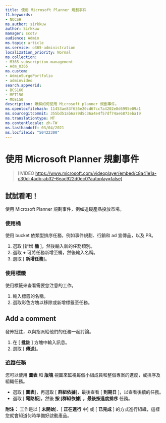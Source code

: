 ```yaml
---
title: 使用 Microsoft Planner 規劃事件
f1.keywords:
- NOCSH
ms.author: sirkkuw
author: Sirkkuw
manager: scotv
audience: Admin
ms.topic: article
ms.service: o365-administration
localization_priority: Normal
ms.collection:
- M365-subscription-management
- Adm_O365
ms.custom:
- AdminSurgePortfolio
- adminvideo
search.appverid:
- BCS160
- MET150
- MOE150
description: 瞭解如何使用 Microsoft planner 規劃事件。
ms.openlocfilehash: 11453ae83f636e20cd67cc7a4202e8d6995e09a1
ms.sourcegitcommit: 355bd51ab6a79d5c36a4e4f57df74ae6873eba19
ms.translationtype: MT
ms.contentlocale: zh-TW
ms.lasthandoff: 03/04/2021
ms.locfileid: "50422300"
---
```

# <a name="use-microsoft-planner-to-plan-an-event"></a>使用 Microsoft Planner 規劃事件

> [!VIDEO https://www.microsoft.com/videoplayer/embed/c8a41e1a-c30d-4adb-ab32-6eac922d0ec0?autoplay=false]

## <a name="try-it"></a>試試看吧！

使用 Microsoft Planner 規劃事件，例如追蹤產品投放市場。

### <a name="work-with-buckets"></a>使用桶

使用 bucket 依類型排序任務，例如事件規劃、行銷和 ad 宣傳品，以及 PR。

1. 選取 [新增  **桶**  ]，然後輸入新的任務類別。
2. 選取  **+**  可將任務新增至桶，然後輸入名稱。
3. 選取 [  **新增任務**]。

### <a name="work-with-labels"></a>使用標籤

使用標籤來查看需要您注意的工作。

1. 輸入標籤的名稱。
2. 選取彩色方塊以移除或新增標籤至任務。

## <a name="add-a-comment"></a>Add a comment

發佈批註，以與指派給他們的任務一起討論。

1. 在 [  **批註**  ] 方塊中輸入訊息。
2. 選取 [  **傳送**]。

### <a name="keep-track-of-tasks"></a>追蹤任務

您可以使用  **圖表**  和  **版塊**  視圖來監視每個小組成員和整個專案的進度，或排序及組織任務。

- 選取 [  **圖表**]，再選取 [ **群組依據**]，最後查看 [ **到期日**  ]，以查看後續的任務。
- 選取 [  **電路板**]，然後 **按 [群組依據**] **，最後按進度排序**  任務。

**附注：**  工作是以 [  **未開始**]、[  **正在進行** 中] 或 [  **已完成**  ] 的方式進行組織，這樣您就會知道何時準備好啟動產品。